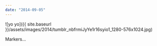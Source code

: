 ```yaml
---
date: "2014-09-05"
---
```


![yo yo]({{ site.baseurl }}/assets/images/2014/tumblr_nbfrmiJyYe1r16syio1_1280-576x1024.jpg)

Markers…
